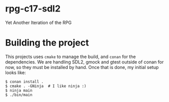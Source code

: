 # rpg-c17-sdl2
Yet Another Iteration of the RPG

# Building the project

This projects uses `cmake` to manage the build, and `conan` for the dependencies.
We are handling SDL2, gmock and gtest outside of conan for now, so they must be installed by hand.
Once that is done, my initial setup looks like:

```
$ conan install .
$ cmake . -GNinja  # I like ninja :)
$ ninja main
$ ./bin/main
```
